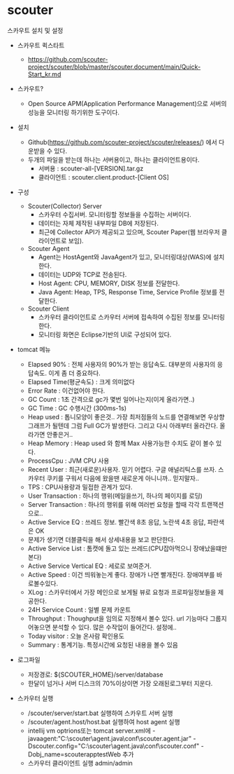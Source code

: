 # scouter
스카우트 설치 및 설정

- 스카우트 퀵스타트
  - https://github.com/scouter-project/scouter/blob/master/scouter.document/main/Quick-Start_kr.md

- 스카우트?
  - Open Source APM(Application Performance Management)으로 서버의 성능을 모니터링 하기위한 도구이다.
- 설치
  - Github(https://github.com/scouter-project/scouter/releases/) 에서 다운받을 수 있다.
  - 두개의 파일을 받는데 하나는 서버용이고, 하나는 클라이언트용이다.
    - 서버용 : scouter-all-[VERSION].tar.gz
    - 클라이언트 : scouter.client.product-[Client OS]
- 구성
  - Scouter(Collector) Server
    - 스카우터 수집서버. 모니터링할 정보들을 수집하는 서버이다.
    - 데이터는 자체 제작된 내부파일 DB에 저장된다.
    - 최근에 Collector API가 제공되고 있으며, Scouter Paper(웹 브라우저 클라이언트로 보임).
  - Scouter Agent
    - Agent는 HostAgent와 JavaAgent가 있고, 모니터링대상(WAS)에 설치한다.
    - 데이터는 UDP와 TCP로 전송된다.
    - Host Agent: CPU, MEMORY, DISK 정보를 전달한다.
    - Java Agent: Heap, TPS, Response Time, Service Profile 정보를 전달한다.
  - Scouter Client
     - 스카우터 클라이언트로 스카우터 서버에 접속하여 수집된 정보를 모니터링한다.
     -  모니터링 화면은 Eclipse기반의 UI로 구성되어 있다.

- tomcat 메뉴
  - Elapsed 90% : 전체 사용자의 90%가 받는 응답속도. 대부분의 사용자의 응답속도. 이게 좀 더 중요하다.
  - Elapsed Time(평균속도) : 크게 의미없다
  - Error Rate : 이건없어야 한다.
  - GC Count : 1초 간격으로 gc가 몇번 일어나는지(이게 올라가면..)
  - GC Time : GC 수행시간 (300ms-1s)
  - Heap used : 톱니모양이 좋은것.. 가장 최저점들의 노드를 연결해보면 우상향그래프가 될텐데 그럼 Full GC가 발생한다. 그리고 다시 아래부터 올라간다. 올라가면 안좋은거..
  - Heap Memory : Heap used 와 함께 Max 사용가능한 수치도 같이 볼수 있다.
  - ProcessCpu : JVM CPU 사용
  - Recent User : 최근(새로운)사용자. 믿기 어렵다. 구글 애널리틱스를 쓰자. 스카우터 쿠키를 구워서 다음에 왔을땐 새로운게 아니니까.. 믿지말자..
  - TPS : CPU사용량과 밀접한 관계가 있다.
  - User Transaction : 하나의 행위(메일을쓰기, 하나의 페이지를 로딩)
  - Server Transaction : 하나의 행위를 위해 여러번 요청을 할때 각각 트랜잭션으로..
  - Active Service EQ : 쓰레드 정보. 빨간색 8초 응답, 노란색 4초 응답, 파란색은 OK
  - 문제가 생기면 더블클릭을 해서 상세내용을 보고 판단한다.
  - Active Service List : 톰캣에 돌고 있는 쓰레드(CPU잡아먹으니 장애났을떄만 본다)
  - Active Service Vertical EQ : 세로로 보여준거.
  - Active Speed : 이건 띄워놓는게 좋다. 장애가 나면 빨개진다. 장애여부를 바로볼수있다.
  - XLog : 스카우터에서 가장 메인으로 보게될 뷰로 요청과 프로파일정보들을 제공한다.
  - 24H Service Count : 일별 문제 카운트
  - Throughput : Thoughput을 임의로 지정해서 볼수 있다. url 기능마다 그룹지어놓으면 분석할 수 있다. 많은 수작업이 들어간다. 설정에..
  - Today visitor : 오늘 온사람 확인용도
  - Summary : 통계기능. 특정시간에 요청된 내용을 볼수 있음
- 로그파일
  - 저장경로: ${SCOUTER_HOME}/server/database
  - 한달이 넘거나 서버 디스크의 70%이상이면 가장 오래된로그부터 지운다.

- 스카우터 실행
  - /scouter/server/start.bat 실행하여 스카우트 서버 실행
  - /scouter/agent.host/host.bat 실행하여 host agent 실행
  - intellij vm optrions또는 tomcat server.xml에 -javaagent:"C:\scouter\agent.java\conf\scouter.agent.jar" -Dscouter.config="C:\scouter\agent.java\conf\scouter.conf" -Dobj_name=scouterapptestWeb 추가
  - 스카우터 클라이언트 실행 admin/admin
